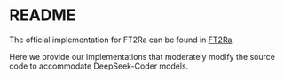# README

The official implementation for FT2Ra can be found in [FT2Ra](https://sites.google.com/view/ft2ra/code-and-dataset).

Here we provide our implementations that moderately modify the source code to accommodate DeepSeek-Coder models.